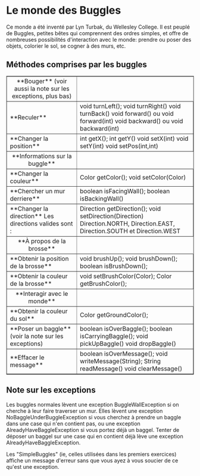 
# Le monde des Buggles #
Ce monde a été inventé par Lyn Turbak, du Wellesley College. Il est peuplé
de Buggles, petites bêtes qui comprennent des ordres simples, et offre de
nombreuses possibilités d'interaction avec le monde: prendre ou poser des
objets, colorier le sol, se cogner à des murs, etc. 
## Méthodes comprises par les buggles ##


<table border=1>
	<tr>
		<td align="center"> **Bouger** (voir aussi la note sur les exceptions, plus bas) </td>
	</tr>
	<tr>
		<td > **Reculer** </td>
		<td > void turnLeft(); void turnRight() void turnBack() void forward() ou void forward(int) void backward() ou void backward(int) </td>
	</tr>
	<tr>
		<td > **Changer la position** </td>
		<td > int getX(); int getY() void setX(int) void setY(int) void setPos(int,int) </td>
	</tr>
	<tr>
		<td align="center"> **Informations sur la buggle** </td>
	</tr>
	<tr>
		<td > **Changer la couleur** </td>
		<td > Color getColor(); void setColor(Color) </td>
	</tr>
	<tr>
		<td > **Chercher un mur derriere** </td>
		<td > boolean isFacingWall(); boolean isBackingWall() </td>
	</tr>
	<tr>
		<td > **Changer la direction** Les directions valides sont : </td>
		<td > Direction getDirection(); void setDirection(Direction) Direction.NORTH, Direction.EAST, Direction.SOUTH et Direction.WEST </td>
	</tr>
	<tr>
		<td align="center"> **À propos de la brosse** </td>
	</tr>
	<tr>
		<td > **Obtenir la position de la brosse** </td>
		<td > void brushUp(); void brushDown(); boolean isBrushDown(); </td>
	</tr>
	<tr>
		<td > **Obtenir la couleur de la brosse** </td>
		<td > void setBrushColor(Color); Color getBrushColor(); </td>
	</tr>
	<tr>
		<td align="center"> **Interagir avec le monde** </td>
	</tr>
	<tr>
		<td > **Obtenir la couleur du sol** </td>
		<td > Color getGroundColor(); </td>
	</tr>
	<tr>
		<td > **Poser un baggle** (voir la note sur les exceptions) </td>
		<td > boolean isOverBaggle(); boolean isCarryingBaggle(); void pickUpBaggle() void dropBaggle() </td>
	</tr>
	<tr>
		<td > **Effacer le message** </td>
		<td > boolean isOverMessage(); void writeMessage(String); String readMessage() void clearMessage() </td>
	</tr>
</table>


## Note sur les exceptions ##
Les buggles normales lèvent une exception BuggleWallException si on cherche
à leur faire traverser un mur.
Elles lèvent une exception NoBaggleUnderBuggleException si vous cherchez à
prendre un baggle dans une case qui n'en contient pas, ou une exception
AlreadyHaveBaggleException si vous portez déjà un baggel.
Tenter de déposer un baggel sur une case qui en contient déjà lève une
exception AlreadyHaveBaggleException.

Les "SimpleBuggles" (ie, celles utilisées dans les premiers exercices)
affiche un message d'erreur sans que vous ayez à vous soucier de ce qu'est
une exception.

